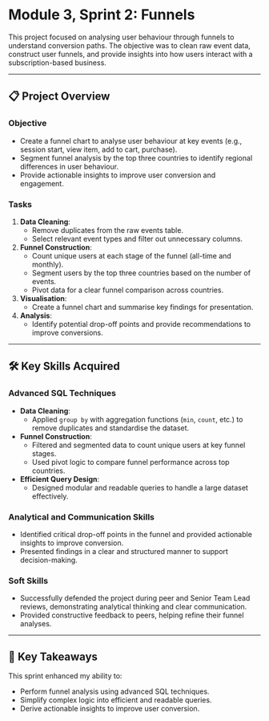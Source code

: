 # Module 3, Sprint 2: Funnels

This project focused on analysing user behaviour through funnels to understand conversion paths. The objective was to clean raw event data, construct user funnels, and provide insights into how users interact with a subscription-based business.

---

## 📋 Project Overview

### Objective
- Create a funnel chart to analyse user behaviour at key events (e.g., session start, view item, add to cart, purchase).
- Segment funnel analysis by the top three countries to identify regional differences in user behaviour.
- Provide actionable insights to improve user conversion and engagement.

### Tasks
1. **Data Cleaning**:
   - Remove duplicates from the raw events table.
   - Select relevant event types and filter out unnecessary columns.
2. **Funnel Construction**:
   - Count unique users at each stage of the funnel (all-time and monthly).
   - Segment users by the top three countries based on the number of events.
   - Pivot data for a clear funnel comparison across countries.
3. **Visualisation**:
   - Create a funnel chart and summarise key findings for presentation.
4. **Analysis**:
   - Identify potential drop-off points and provide recommendations to improve conversions.

---

## 🛠️ Key Skills Acquired

### Advanced SQL Techniques
- **Data Cleaning**:
  - Applied `group by` with aggregation functions (`min`, `count`, etc.) to remove duplicates and standardise the dataset.
- **Funnel Construction**:
  - Filtered and segmented data to count unique users at key funnel stages.
  - Used pivot logic to compare funnel performance across top countries.
- **Efficient Query Design**:
  - Designed modular and readable queries to handle a large dataset effectively.

### Analytical and Communication Skills
- Identified critical drop-off points in the funnel and provided actionable insights to improve conversion.
- Presented findings in a clear and structured manner to support decision-making.

### Soft Skills
- Successfully defended the project during peer and Senior Team Lead reviews, demonstrating analytical thinking and clear communication.
- Provided constructive feedback to peers, helping refine their funnel analyses.

---

## 🌟 Key Takeaways
This sprint enhanced my ability to:
- Perform funnel analysis using advanced SQL techniques.
- Simplify complex logic into efficient and readable queries.
- Derive actionable insights to improve user conversion.
